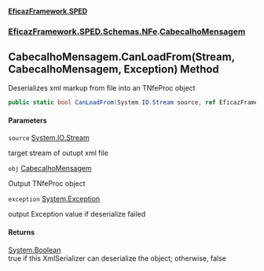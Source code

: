 #### [EficazFramework.SPED](EficazFrameworkSPED.md 'EficazFramework SPED')
### [EficazFramework.SPED.Schemas.NFe](EficazFramework.SPED.Schemas.NFe.md 'EficazFramework.SPED.Schemas.NFe').[CabecalhoMensagem](EficazFramework.SPED.Schemas.NFe/CabecalhoMensagem.md 'EficazFramework.SPED.Schemas.NFe.CabecalhoMensagem')

## CabecalhoMensagem.CanLoadFrom(Stream, CabecalhoMensagem, Exception) Method

Deserializes xml markup from file into an TNfeProc object

```csharp
public static bool CanLoadFrom(System.IO.Stream source, ref EficazFramework.SPED.Schemas.NFe.CabecalhoMensagem obj, ref System.Exception exception);
```
#### Parameters

<a name='EficazFramework.SPED.Schemas.NFe.CabecalhoMensagem.CanLoadFrom(System.IO.Stream,EficazFramework.SPED.Schemas.NFe.CabecalhoMensagem,System.Exception).source'></a>

`source` [System.IO.Stream](https://docs.microsoft.com/en-us/dotnet/api/System.IO.Stream 'System.IO.Stream')

target stream of outupt xml file

<a name='EficazFramework.SPED.Schemas.NFe.CabecalhoMensagem.CanLoadFrom(System.IO.Stream,EficazFramework.SPED.Schemas.NFe.CabecalhoMensagem,System.Exception).obj'></a>

`obj` [CabecalhoMensagem](EficazFramework.SPED.Schemas.NFe/CabecalhoMensagem.md 'EficazFramework.SPED.Schemas.NFe.CabecalhoMensagem')

Output TNfeProc object

<a name='EficazFramework.SPED.Schemas.NFe.CabecalhoMensagem.CanLoadFrom(System.IO.Stream,EficazFramework.SPED.Schemas.NFe.CabecalhoMensagem,System.Exception).exception'></a>

`exception` [System.Exception](https://docs.microsoft.com/en-us/dotnet/api/System.Exception 'System.Exception')

output Exception value if deserialize failed

#### Returns
[System.Boolean](https://docs.microsoft.com/en-us/dotnet/api/System.Boolean 'System.Boolean')  
true if this XmlSerializer can deserialize the object; otherwise, false
